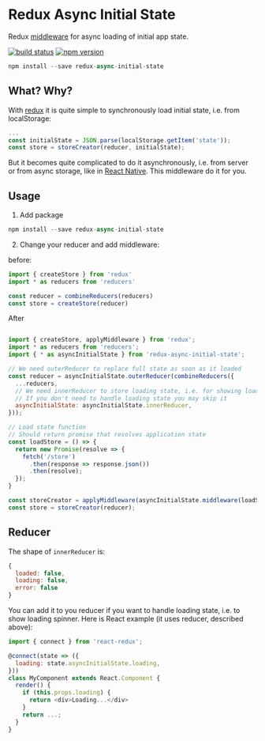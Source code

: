 Redux Async Initial State
=============

Redux [middleware](http://redux.js.org/docs/advanced/Middleware.html) for async loading of initial app state.

[![build status](https://img.shields.io/travis/KELiON/redux-async-initial-state/master.svg?style=flat-square)](https://travis-ci.org/KELiON/redux-async-initial-state)
[![npm version](https://img.shields.io/npm/v/redux-async-initial-state.svg?style=flat-square)](https://www.npmjs.com/package/redux-async-initial-state)


```javascript
npm install --save redux-async-initial-state
```

## What? Why?

With [redux](http://redux.js.org) it is quite simple to synchronously load initial state, i.e. from localStorage:

```javascript
...
const initialState = JSON.parse(localStorage.getItem('state'));
const store = storeCreator(reducer, initialState);
```

But it becomes quite complicated to do it asynchronously, i.e. from server or from async storage, like in [React Native](https://facebook.github.io/react-native/docs/asyncstorage.html). This middleware do it for you.

## Usage

1. Add package

```javascript
npm install --save redux-async-initial-state
```

2. Change your reducer and add middleware:

before:

```javascript
import { createStore } from 'redux'
import * as reducers from 'reducers'

const reducer = combineReducers(reducers)
const store = createStore(reducer)
```

After

```javascript

import { createStore, applyMiddleware } from 'redux';
import * as reducers from 'reducers';
import { * as asyncInitialState } from 'redux-async-initial-state';

// We need outerReducer to replace full state as soon as it loaded
const reducer = asyncInitialState.outerReducer(combineReducers({
  ...reducers,
  // We need innerReducer to store loading state, i.e. for showing loading spinner
  // If you don't need to handle loading state you may skip it
  asyncInitialState: asyncInitialState.innerReducer,
}));

// Load state function
// Should return promise that resolves application state
const loadStore = () => {
  return new Promise(resolve => {
    fetch('/store')
      .then(response => response.json())
      .then(resolve);
  });
}

const storeCreator = applyMiddleware(asyncInitialState.middleware(loadStore));
const store = storeCreator(reducer);
```

## Reducer
The shape of `innerReducer` is:

```javascript
{
  loaded: false,
  loading: false,
  error: false
}
```

You can add it to you reducer if you want to handle loading state, i.e. to show loading spinner. Here is React example (it uses reducer, described above):

```javascript
import { connect } from 'react-redux';

@connect(state => ({
  loading: state.asyncInitialState.loading,
}))
class MyComponent extends React.Component {
  render() {
    if (this.props.loading) {
      return <div>Loading...</div>
    }
    return ...;
  }
}
```
